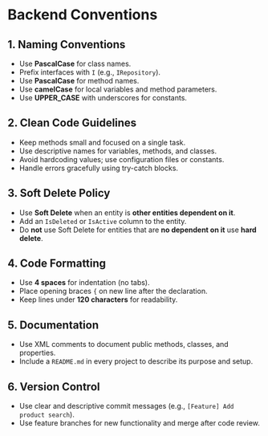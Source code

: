 # Backend Conventions

## 1. Naming Conventions
- Use **PascalCase** for class names.
- Prefix interfaces with `I` (e.g., `IRepository`).
- Use **PascalCase** for method names.
- Use **camelCase** for local variables and method parameters.
- Use **UPPER_CASE** with underscores for constants.

## 2. Clean Code Guidelines
- Keep methods small and focused on a single task.
- Use descriptive names for variables, methods, and classes.
- Avoid hardcoding values; use configuration files or constants.
- Handle errors gracefully using try-catch blocks.

## 3. Soft Delete Policy
- Use **Soft Delete** when an entity is **other entities dependent on it**.
- Add an `IsDeleted` or `IsActive` column to the entity.
- Do **not** use Soft Delete for entities that are **no dependent on it** use **hard delete**.

## 4. Code Formatting
- Use **4 spaces** for indentation (no tabs).
- Place opening braces `{` on new line after the declaration.
- Keep lines under **120 characters** for readability.

## 5. Documentation
- Use XML comments to document public methods, classes, and properties.
- Include a `README.md` in every project to describe its purpose and setup.

## 6. Version Control
- Use clear and descriptive commit messages (e.g., `[Feature] Add product search`).
- Use feature branches for new functionality and merge after code review.